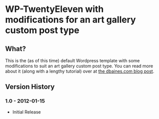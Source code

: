WP-TwentyEleven with modifications for an art gallery custom post type
======================================================================

## What?

This is the (as of this time) default Wordpress template with some modifications to suit an art gallery custom post type.
You can read more about it (along with a lengthy tutorial) over at [the dbaines.com blog post](http://dbaines.com/blog/archive/wordpress-custom-post-type-art-gallery-tutorial).

## Version History

### 1.0 - 2012-01-15
* Initial Release

